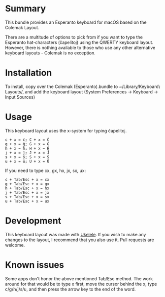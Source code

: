 
# Summary

This bundle provides an Esperanto keyboard for macOS based on the Colemak Layout.

There are a multitude of options to pick from if you want to type the Esperanto hat-characters (ĉapelitoj) using the QWERTY keyboard layout. However, there is nothing available to those who use any other alternative keyboard layouts - Colemak is no exception.

# Installation

To install, copy over the Colemak (Esperanto).bundle to ~/Library/Keyboard\ Layouts/, and add the keyboard layout (System Preferences -> Keyboard -> Input Sources)

# Usage

This keyboard layout uses the x-system for typing ĉapelitoj.

```
c + x = ĉ; C + x = Ĉ
g + x = ĝ; G + x = Ĝ
h + x = ĥ; H + x = Ĥ
j + x = ĵ; J + x = Ĵ
s + x = ŝ; S + x = Ŝ
u + x = ŭ; U + x = Ŭ
```

If you need to type cx, gx, hx, jx, sx, ux:

```
c + Tab/Esc + x = cx
g + Tab/Esc + x = gx
h + Tab/Esc + x = hx
j + Tab/Esc + x = jx
s + Tab/Esc + x = sx
u + Tab/Esc + x = ux 
```

# Development

This keyboard layout was made with [Ukelele](http://scripts.sil.org/cms/scripts/page.php?site_id=nrsi&id=ukelele). If you wish to make any changes to the layout, I recommend that you also use it. Pull requests are welcome.

# Known issues

Some apps don't honor the above mentioned Tab/Esc method. The work around for that would be to type x first, move the cursor behind the x, type c/g/h/j/s/u, and then press the arrow key to the end of the word.

